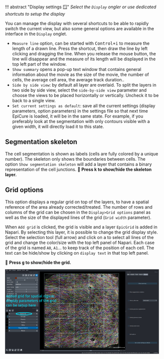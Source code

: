 !!! abstract "Display settings :window:"
	_Select the `Display` ongler or use dedicated shortcuts to setup the display_

You can manage the display with several shortcuts to be able to rapidly switch the current view, but also some general options are available in the interface in the `Display` onglet.

* `Measure line` option, can be started with <kbd>Control+i</kbd> to measure the length of a drawn line. Press the shortcut, then draw the line by left clicking and dragging the line. When you release the mouse button, the line will disappear and the measure of its length will be displayed in the top left part of the window.
* `Show summary` opens a pop-up text window that contains general information about the movie as the size of the movie, the number of cells, the average cell area, the average track duration..
* `Side by side view`: by default all layer are overlaid. To split the layers in two side by side view, select the `side-by-side view` parameter and choose the views to be placed horizontally or vertically. Uncheck it to be back to a single view.
* `Set current settings as default`: save all the current settings (display parameters, option parameters) in the settings file so that next time EpiCure is loaded, it will be in the same state. 
For example, if you preferably look at the segmentation with only contours visible with a given width, it will directly load it to this state.

## Segmentation skeleton

The cell segmentation is shown as labels (cells are fully colored by a unique number). The skeleton only shows the boundaries between cells. The option `Show segmentation skeleton` will add a layer that contains a binary representation of the cell junctions. :round_pushpin: **Press <kbd>k</kbd> to show/hide the skeleton layer.**

## Grid options

This option displays a regular grid on top of the layers, to have a spatial reference of the area already corrected/treated. The number of rows and columns of the grid can be chosen in the `Display>Grid options` panel as well as the size of the displayed lines of the grid (`Grid width` parameter).

When `Add grid` is clicked, the grid is visible and a layer `EpicGrid` is added in Napari. By selecting this layer, it is possible to change the grid display style. Select the selection tool (full arrow) and click on <kbd>a</kbd> to select all lines of the grid and change the color/size with the top left panel of Napari. Each case of the grid is named `A0`, `A1`... to keep track of the position of each cell. The text can be hide/show by clicking on `display text` in that top left panel.

:round_pushpin: **Press <kbd>g</kbd> to show/hide the grid.**

![grid](imgs/display.png)
